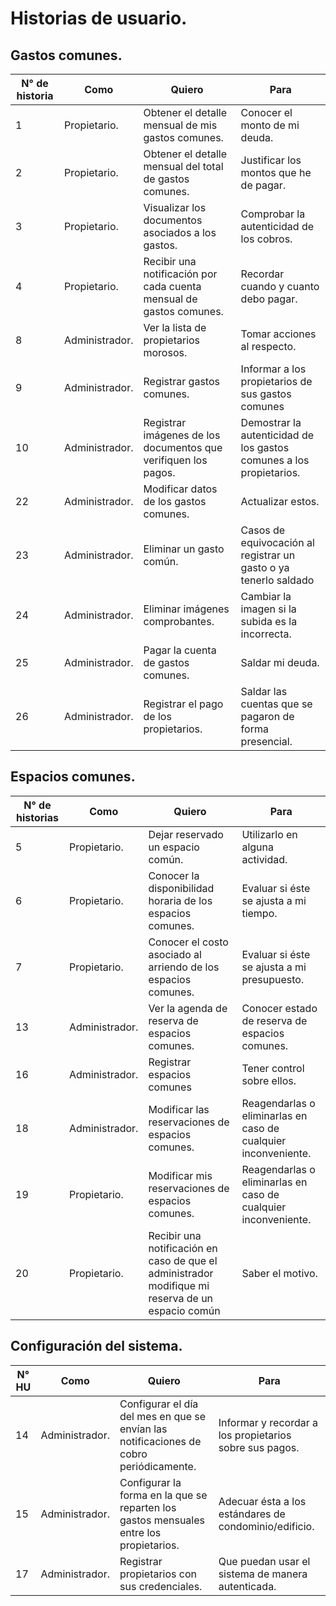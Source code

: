 # Historias de usuario.



## Gastos comunes.



| N° de historia | Como           | Quiero                                                       | Para                                                         |
| -------------- | -------------- | ------------------------------------------------------------ | ------------------------------------------------------------ |
| 1              | Propietario.   | Obtener el detalle mensual de mis gastos comunes.            | Conocer el monto de mi deuda.                                |
| 2              | Propietario.   | Obtener el detalle mensual del total de gastos comunes.      | Justificar los montos que he de pagar.                       |
| 3              | Propietario.   | Visualizar los documentos asociados a los gastos.            | Comprobar la autenticidad de los cobros.                     |
| 4              | Propietario.   | Recibir una notificación por cada cuenta mensual de gastos comunes. | Recordar cuando y cuanto debo pagar.                         |
| 8              | Administrador. | Ver la lista de propietarios morosos.                        | Tomar acciones al respecto.                                  |
| 9              | Administrador. | Registrar gastos comunes.                                    | Informar a los propietarios de sus gastos comunes            |
| 10             | Administrador. | Registrar imágenes de los documentos que verifiquen los pagos. | Demostrar la autenticidad de los gastos comunes a los propietarios. |
| 22             | Administrador. | Modificar datos de los gastos comunes.                       | Actualizar estos.                                            |
| 23             | Administrador. | Eliminar un gasto común.                                     | Casos de equivocación al registrar un gasto o ya tenerlo saldado |
| 24             | Administrador. | Eliminar imágenes comprobantes.                              | Cambiar la imagen si la subida es la incorrecta.             |
| 25             | Administrador. | Pagar la cuenta de gastos comunes.                           | Saldar mi deuda.                                             |
| 26             | Administrador. | Registrar el pago de los propietarios.                       | Saldar las cuentas que se pagaron de forma presencial.       |



## Espacios comunes. 



| N° de historias | Como           | Quiero                                                       | Para                                                         |
| --------------- | -------------- | ------------------------------------------------------------ | ------------------------------------------------------------ |
| 5               | Propietario.   | Dejar reservado un espacio común.                            | Utilizarlo en alguna actividad.                              |
| 6               | Propietario.   | Conocer la disponibilidad horaria de los espacios comunes.   | Evaluar si éste se ajusta a mi tiempo.                       |
| 7               | Propietario.   | Conocer el costo asociado al arriendo de los espacios comunes. | Evaluar si éste se ajusta a mi presupuesto.                  |
| 13              | Administrador. | Ver la agenda de reserva de espacios comunes.                | Conocer estado de reserva de espacios comunes.               |
| 16              | Administrador. | Registrar espacios comunes                                   | Tener control sobre ellos.                                   |
| 18              | Administrador. | Modificar las reservaciones de espacios comunes.             | Reagendarlas o eliminarlas en caso de cualquier inconveniente. |
| 19              | Propietario.   | Modificar mis reservaciones de espacios comunes.             | Reagendarlas o eliminarlas en caso de cualquier inconveniente. |
| 20              | Propietario.   | Recibir una notificación en caso de que el administrador modifique mi reserva de un espacio común | Saber el motivo.                                             |



## Configuración del sistema.



| N° HU | Como           | Quiero                                                       | Para                                                    |
| ----- | -------------- | ------------------------------------------------------------ | ------------------------------------------------------- |
| 14    | Administrador. | Configurar el día del mes en que se envían las notificaciones de cobro periódicamente. | Informar y recordar a los propietarios sobre sus pagos. |
| 15    | Administrador. | Configurar la forma en la que se reparten los gastos mensuales entre los propietarios. | Adecuar ésta a los estándares de condominio/edificio.   |
| 17    | Administrador. | Registrar propietarios con sus credenciales.                 | Que puedan usar el sistema de manera autenticada.       |

